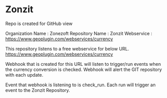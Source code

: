 # Zonzit
Repo is created for GitHub view

Organization Name : Zonezoft
Repository Name : Zonzit
Webservice : https://www.geoplugin.com/webservices/currency


This repository listens to a free webservice for below URL.
https://www.geoplugin.com/webservices/currency

Webhook that is created for this URL will listen to trigger/run events when the currency conversion is checked.
Webhook will alert the GIT repository with each update.

Event that webhook is listening to is check_run.
Each run will trigger an event to the Zonzit Repository.
